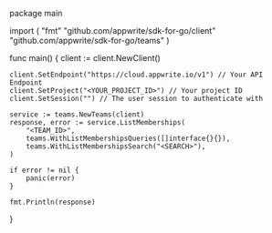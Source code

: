 package main

import (
    "fmt"
    "github.com/appwrite/sdk-for-go/client"
    "github.com/appwrite/sdk-for-go/teams"
)

func main() {
    client := client.NewClient()

    client.SetEndpoint("https://cloud.appwrite.io/v1") // Your API Endpoint
    client.SetProject("<YOUR_PROJECT_ID>") // Your project ID
    client.SetSession("") // The user session to authenticate with

    service := teams.NewTeams(client)
    response, error := service.ListMemberships(
        "<TEAM_ID>",
        teams.WithListMembershipsQueries([]interface{}{}),
        teams.WithListMembershipsSearch("<SEARCH>"),
    )

    if error != nil {
        panic(error)
    }

    fmt.Println(response)
}
